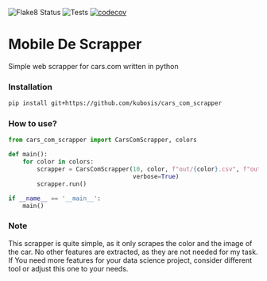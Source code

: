 ![Flake8 Status](https://github.com/kubosis/cars_com_scrapper/actions/workflows/quality.yml/badge.svg)
![Tests](https://github.com/kubosis/cars_com_scrapper/actions/workflows/test.yml/badge.svg)
[![codecov](https://codecov.io/gh/kubosis/cars_com_scrapper/branch/main/graph/badge.svg?token=secrets.CODECOV_TOKEN)](https://codecov.io/gh/kubosis/fspy)



# Mobile De Scrapper
Simple web scrapper for cars.com written in python


### Installation

```bash
pip install git+https://github.com/kubosis/cars_com_scrapper
```


### How to use?

```python
from cars_com_scrapper import CarsComScrapper, colors

def main():
    for color in colors:
        scrapper = CarsComScrapper(10, color, f"out/{color}.csv", f"out/{color}/",
                                   verbose=True)
        scrapper.run()

if __name__ == '__main__':
    main()


```

### Note

This scrapper is quite simple, as it only scrapes the color and the image of the car. No other features are extracted, as they
are not needed for my task. If You need more features for your data science project, consider different tool or
adjust this one to your needs.